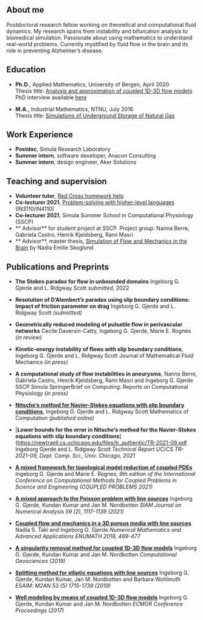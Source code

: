 ## About me
Postdoctoral research fellow working on theoretical and computational fluid dynamics. My research spans from instability and bifurcation analysis to biomedical simulation. Passionate about using mathematics to understand real-world problems. Currently mystified by fluid flow in the brain and its role in preventing Alzheimer’s disease. 

## Education 
- **Ph.D.**, Applied Mathematics, University of Bergen, April 2020 <br />
Thesis title: [Analysis and approximation of coupled 1D-3D flow models](https://bora.uib.no/bora-xmlui/handle/1956/21793) <br />
PhD interview available [here](https://vimeo.com/667198155) 

- **M.A.**,  Industrial Mathematics, NTNU, July 2016 <br />
Thesis title: [Simulations of Underground Storage of Natural Gas](https://ntnuopen.ntnu.no/ntnu-xmlui/handle/11250/2405993)

## Work Experience
- **Postdoc**, Simula Research Laboratory
- **Summer intern**, software developer, Anacon Consulting
- **Summer intern**, design engineer, Aker Solutions


## Teaching and supervision ##
- **Volunteer tutor**, [Red Cross homework help](https://www.rodekors.no/lokalforeninger/oslo/aktiviteter/barn-og-unge/leksehjelp/)
- **Co-lecturer 2021**, [Problem-solving with higher-level languages](https://uio-in3110.github.io/)  (IN3110/IN4110)
- **Co-lecturer 2021**, Simula Summer School in Computational Physiology (SSCP)
- ** Advisor** for student project at SSCP. Project group: Nanna Berre, Gabriela Castro, Henrik Kjeldsberg, Rami Masri
- ** Advisor**, master thesis, [Simulation of Flow and Mechanics in the Brain](https://bora.uib.no/bora-xmlui/handle/1956/20035) by Nadia Emilie Skoglund

## Publications and Preprints  
- **The Stokes paradox for flow in unbounded domains** 
Ingeborg G. Gjerde and L. Ridgway Scott
*submitted*, 2022

- **Resolution of D’Alembert’s paradox using slip boundary conditions: Impact of friction parameter on drag**
Ingeborg G. Gjerde and L. Ridgway Scott *(submitted)*

- **Geometrically reduced modeling of pulsatile flow in perivascular networks** 
Cecile Daversin-Catty, Ingeborg G. Gjerde, Marie E. Rognes *(in review)*

- **Kinetic-energy instability of flows with slip boundary conditions**, 
Ingeborg G. Gjerde and L. Ridgway Scott
Journal of Mathematical Fluid Mechanics *(in press)*

- **A computational study of flow instabilities in aneurysms**, 
Nanna Berre, Gabriela Castro, Henrik Kjeldsberg, Rami Masri and Ingeborg G. Gjerde
SSCP Simula SpringerBrief on Computing: Reports on Computational Physiology *(in press)*

- [**Nitsche’s method for Navier-Stokes equations with slip boundary conditions**](https://www.ams.org/journals/mcom/2022-91-334/S0025-5718-2021-03682-0/), Ingeborg G. Gjerde and L. Ridgway Scott
Mathematics of Computation *(published online)*

- [**Lower bounds for the error in Nitsche’s method for the Navier-Stokes equations with slip boundary conditions**](https://newtraell.cs.uchicago.edu/files/tr_authentic/TR-2021-09.pdf
Ingeborg Gjerde and L. Ridgway Scott
*Technical Report UC/CS TR-2021-09, Dept. Comp. Sci., Univ. Chicago, 2021*

- [**A mixed framework for topological model reduction of coupled PDEs**](https://www.scipedia.com/serve-file/e1648818781/l1648811581/da/c1/x4oj6SKznsBAjx3zdQdwOCS584Gnz7OTbcgJVfO-exU/1/36/download.pdf)
Ingeborg G. Gjerde and Marie E. Rognes, 
*9th edition of the International Conference on Computational Methods for Coupled Problems in Science and Engineering (COUPLED PROBLEMS 2021)*

- [**A mixed approach to the Poisson problem with line sources**](https://epubs.siam.org/doi/abs/10.1137/19M1296549)
Ingeborg G. Gjerde, Kundan Kumar and Jan M. Nordbotten
*SIAM Journal on Numerical Analysis 59 (2), 1117-1139 (2021)*

- [**Coupled flow and mechanics in a 3D porous media with line sources**](https://link.springer.com/chapter/10.1007/978-3-030-55874-1_46)
Nadia S. Taki and Ingeborg G. Gjerde
*Numerical Mathematics and Advanced Applications ENUMATH 2019, 469-477*

- [**A singularity removal method for coupled 1D-3D flow models**](https://link.springer.com/article/10.1007/s10596-019-09899-4#citeas)
Ingeborg G. Gjerde, Kundan Kumar and Jan M. Nordbotten
*Computational Geosciences (2019)*

- [**Splitting method for elliptic equations with line sources**](https://www.esaim-m2an.org/articles/m2an/abs/2019/05/m2an180201/m2an180201.html)
Ingeborg G. Gjerde, Kundan Kumar, Jan M. Nordbotten and Barbara Wohlmuth
*ESAIM: M2AN 53 (5) 1715-1739 (2019)*

- [**Well modeling by means of coupled 1D-3D flow models**](https://www.earthdoc.org/content/papers/10.3997/2214-4609.201802117)
Ingeborg G. Gjerde, Kundan Kumar and Jan M. Nordbotten
*ECMOR Conference Proceedings (2017)*


